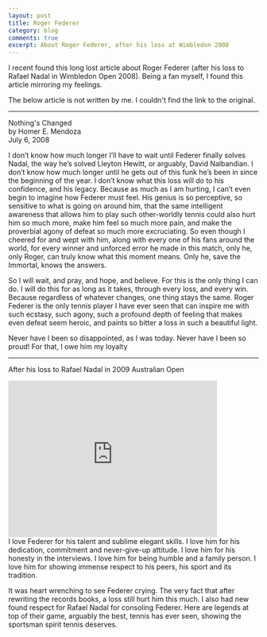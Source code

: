 ```yaml
---
layout: post
title: Roger Federer
category: blog
comments: true
excerpt: About Roger Federer, after his loss at Wimbledon 2008  
---
```


I recent found this long lost article about Roger Federer (after his loss to Rafael Nadal in Wimbledon Open 2008). Being a fan myself, I found this article mirroring my feelings.

The below article is not written by me. I couldn't find the link to the original. 

----

Nothing's Changed  
by Homer E. Mendoza   
July 6, 2008   

I don’t know how much longer I’ll have to wait until Federer finally solves Nadal, the way he’s solved Lleyton Hewitt, or arguably, David Nalbandian. I don’t know how much longer until he gets out of this funk he’s been in since the beginning of the year. I don’t know what this loss will do to his confidence, and his legacy. Because as much as I am hurting, I can’t even begin to imagine how Federer must feel. His genius is so perceptive, so sensitive to what is going on around him, that the same intelligent awareness that allows him to play such other-worldly tennis could also hurt him so much more, make him feel so much more pain, and make the proverbial agony of defeat so much more excruciating. So even though I cheered for and wept with him, along with every one of his fans around the world, for every winner and unforced error he made in this match, only he, only Roger, can truly know what this moment means. Only he, save the Immortal, knows the answers. 

So I will wait, and pray, and hope, and believe. For this is the only thing I can do. I will do this for as long as it takes, through every loss, and every win. Because regardless of whatever changes, one thing stays the same. Roger Federer is the only tennis player I have ever seen that can inspire me with such ecstasy, such agony, such a profound depth of feeling that makes even defeat seem heroic, and paints so bitter a loss in such a beautiful light. 

Never have I been so disappointed, as I was today. Never have I been so proud! For that, I owe him my loyalty 

---- 


After his loss to Rafael Nadal in 2009 Australian Open

<iframe width="420" height="315" src="https://www.youtube.com/embed/dCjw0Unm8OY" frameborder="0" allowfullscreen></iframe>   

<br/>
I love Federer for his talent and sublime elegant skills. I love him for his dedication, commitment and never-give-up attitude. I love him for his honesty in the interviews. I love him for being humble and a family person. I love him for showing immense respect to his peers, his sport and its tradition. 

It was heart wrenching to see Federer crying. The very fact that after rewriting the records books, a loss still hurt him this much. I also had new found respect for Rafael Nadal for consoling Federer. Here are legends at top of their game, arguably the best, tennis has ever seen, showing the sportsman spirit tennis deserves.

